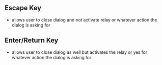 ## Escape Key
- allows user to close dialog and not activate relay or whatever action the dialog is asking for

## Enter/Return Key
- allows user to close dialog as well but activates the relay or yes for whatever action the dialog is asking for